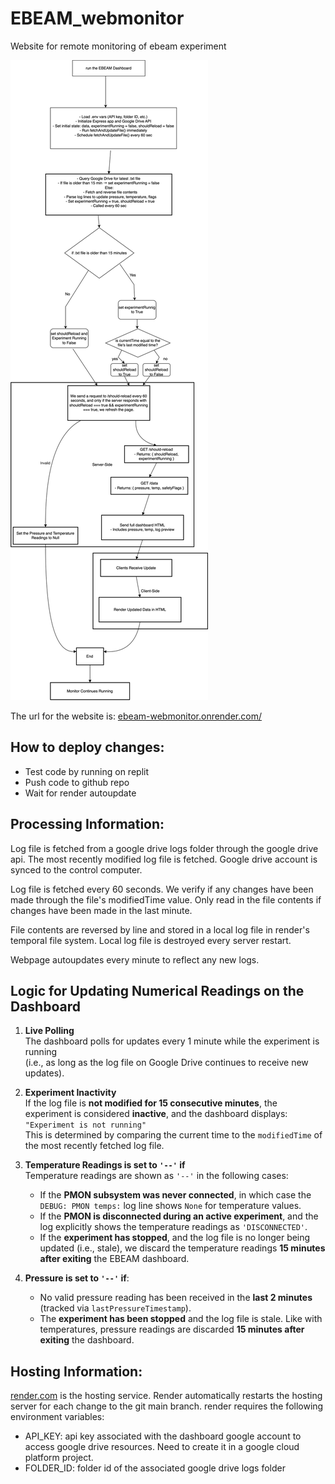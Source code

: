# EBEAM_webmonitor
Website for remote monitoring of ebeam experiment

![E-beam Monitor Flowchart](webmonitorFlowchart.drawio%20(1).svg)

The url for the website is: [ebeam-webmonitor.onrender.com/](https://ebeam-webmonitor.onrender.com/)

## How to deploy changes:
- Test code by running on replit
- Push code to github repo
- Wait for render autoupdate


## Processing Information:
Log file is fetched from a google drive logs folder through the google drive api. The most recently modified log file is fetched. Google drive account is synced to the control computer.

Log file is fetched every 60 seconds. We verify if any changes have been made through the file's modifiedTime value. Only read in the file contents if changes have been made in the last minute.

File contents are reversed by line and stored in a local log file in render's temporal file system. Local log file is destroyed every server restart.

Webpage autoupdates every minute to reflect any new logs.



## Logic for Updating Numerical Readings on the Dashboard

1. **Live Polling**  
   The dashboard polls for updates every 1 minute while the experiment is running  
   (i.e., as long as the log file on Google Drive continues to receive new updates).

2. **Experiment Inactivity**  
   If the log file is **not modified for 15 consecutive minutes**, the experiment is considered **inactive**, and the dashboard displays:  
   `"Experiment is not running"`  
   This is determined by comparing the current time to the `modifiedTime` of the most recently fetched log file.

3. **Temperature Readings is set to `'--'` if**  
   Temperature readings are shown as `'--'` in the following cases:
   - If the **PMON subsystem was never connected**, in which case the `DEBUG: PMON temps:` log line shows `None` for temperature values.
   - If the **PMON is disconnected during an active experiment**, and the log explicitly shows the temperature readings as `'DISCONNECTED'`.
   - If the **experiment has stopped**, and the log file is no longer being updated (i.e., stale), we discard the temperature readings **15 minutes after exiting** the EBEAM dashboard.

4. **Pressure is set to `'--'` if**:
   - No valid pressure reading has been received in the **last 2 minutes** (tracked via `lastPressureTimestamp`).
   - The **experiment has been stopped** and the log file is stale. Like with temperatures, pressure readings are discarded **15 minutes after exiting** the dashboard.


## Hosting Information:
[render.com](https://render.com/) is the hosting service. Render automatically restarts the hosting server for each change to the git main branch.
render requires the following environment variables:
 - API_KEY: api key associated with the dashboard google account to access google drive resources.
            Need to create it in a google cloud platform project.
 - FOLDER_ID: folder id of the associated google drive logs folder

